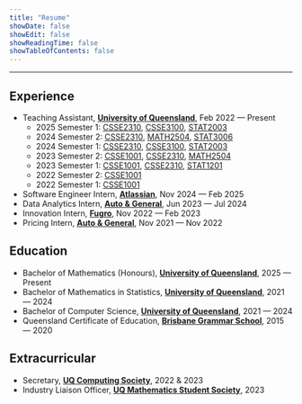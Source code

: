 ```yaml
---
title: "Resume"
showDate: false
showEdit: false
showReadingTime: false
showTableOfContents: false
---
```


---

## Experience
* Teaching Assistant, [**University of Queensland**](https://www.uq.edu.au/), Feb 2022 — Present
    * 2025 Semester 1: [CSSE2310](https://my.uq.edu.au/programs-courses/course.html?course_code=csse2310), [CSSE3100](https://my.uq.edu.au/programs-courses/course.html?course_code=csse3100), [STAT2003](https://my.uq.edu.au/programs-courses/course.html?course_code=stat2003)
    * 2024 Semester 2: [CSSE2310](https://my.uq.edu.au/programs-courses/course.html?course_code=csse2310), [MATH2504](https://my.uq.edu.au/programs-courses/course.html?course_code=math2504), [STAT3006](https://my.uq.edu.au/programs-courses/course.html?course_code=stat3006)
    * 2024 Semester 1: [CSSE2310](https://my.uq.edu.au/programs-courses/course.html?course_code=csse2310), [CSSE3100](https://my.uq.edu.au/programs-courses/course.html?course_code=csse3100), [STAT2003](https://my.uq.edu.au/programs-courses/course.html?course_code=stat2003)
    * 2023 Semester 2: [CSSE1001](https://my.uq.edu.au/programs-courses/course.html?course_code=csse1001), [CSSE2310](https://my.uq.edu.au/programs-courses/course.html?course_code=csse2310), [MATH2504](https://my.uq.edu.au/programs-courses/course.html?course_code=math2504)
    * 2023 Semester 1: [CSSE1001](https://my.uq.edu.au/programs-courses/course.html?course_code=csse1001), [CSSE2310](https://my.uq.edu.au/programs-courses/course.html?course_code=csse2310), [STAT1201](https://my.uq.edu.au/programs-courses/course.html?course_code=stat1201)
    * 2022 Semester 2: [CSSE1001](https://my.uq.edu.au/programs-courses/course.html?course_code=csse1001)
    * 2022 Semester 1: [CSSE1001](https://my.uq.edu.au/programs-courses/course.html?course_code=csse1001)
* Software Engineer Intern, [**Atlassian**](https://www.atlassian.com/), Nov 2024 — Feb 2025
* Data Analytics Intern, [**Auto & General**](https://autogeneral.com.au/), Jun 2023 — Jul 2024
* Innovation Intern, [**Fugro**](https://www.fugro.com/), Nov 2022 — Feb 2023
* Pricing Intern, [**Auto & General**](https://www.autogeneral.com.au/), Nov 2021 — Nov 2022

## Education
* Bachelor of Mathematics (Honours), [**University of Queensland**](https://www.uq.edu.au/), 2025 — Present
* Bachelor of Mathematics in Statistics, [**University of Queensland**](https://www.uq.edu.au/), 2021 — 2024
* Bachelor of Computer Science, [**University of Queensland**](https://www.uq.edu.au/), 2021 — 2024
* Queensland Certificate of Education, [**Brisbane Grammar School**](https://www.brisbanegrammar.com/), 2015 — 2020

## Extracurricular
* Secretary, [**UQ Computing Society**](https://uqcs.org/), 2022 & 2023
* Industry Liaison Officer, [**UQ Mathematics Student Society**](https://uqmss.org/), 2023

